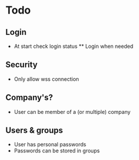 # Todo

## Login

* At start check login status
** Login when needed

## Security 

* Only allow wss connection

## Company's?

* User can be member of a (or multiple) company

## Users & groups

* User has personal passwords
* Passwords can be stored in groups


